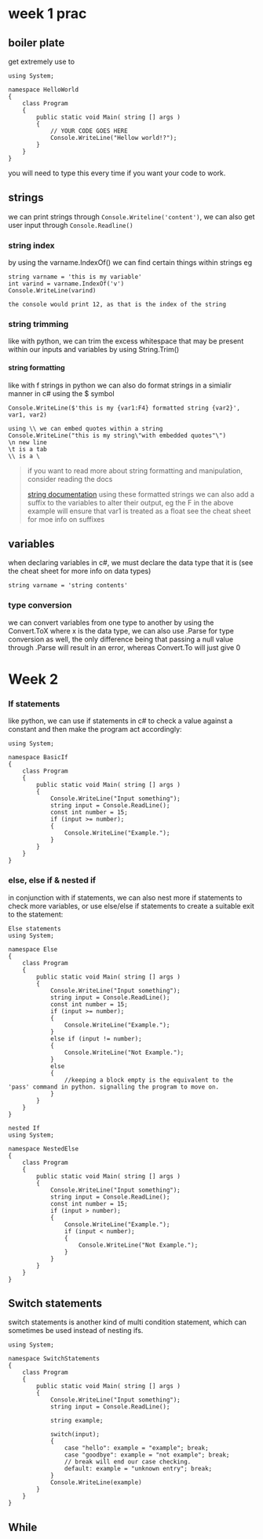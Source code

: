 # week 1 prac
## boiler plate
get extremely use to
```
using System;

namespace HelloWorld
{
    class Program
    {
        public static void Main( string [] args )
        {
            // YOUR CODE GOES HERE
            Console.WriteLine("Hellow world!?");
        }
    }
}
```

you will need to type this every time if you want your code to work.

## strings
we can print strings through ```Console.Writeline('content')```, we can also get user input through ```Console.Readline()```
### string index
by using the varname.IndexOf() we can find certain things within strings eg
```
string varname = 'this is my variable'
int varind = varname.IndexOf('v')
Console.WriteLine(varind)

the console would print 12, as that is the index of the string
```
### string trimming
like with python, we can trim the excess whitespace that may be present within our inputs and variables by using String.Trim()
#### string formatting
like with f strings in python we can also do format strings in a simialir manner in c# using the $ symbol
```
Console.WriteLine($'this is my {var1:F4} formatted string {var2}', var1, var2)

using \\ we can embed quotes within a string
Console.WriteLine("this is my string\"with embedded quotes"\")
\n new line
\t is a tab
\\ is a \
```

>if you want to read more about string formatting and manipulation, consider reading the docs
>
>[string documentation](https://learn.microsoft.com/en-us/dotnet/csharp/programming-guide/strings/)
using these formatted strings we can also add a suffix to the variables to alter their output, eg the F in the above example will ensure that var1 is treated as a float
> see the cheat sheet for moe info on suffixes

## variables
when declaring variables in c#, we must declare the data type that it is (see the cheat sheet for more info on data types)
```
string varname = 'string contents'
```
### type conversion
we can convert variables from one type to another by using the Convert.ToX where x is the data type, we can also use .Parse for type conversion as well, the only difference being that passing a null value through .Parse will result in an error, whereas Convert.To will just give 0

# Week 2
### If statements
like python, we can use if statements in c# to check a value against a constant and then make the program act accordingly:

```
using System;

namespace BasicIf
{
    class Program
    {
        public static void Main( string [] args )
        {
            Console.WriteLine("Input something");
            string input = Console.ReadLine();
            const int number = 15;
            if (input >= number);
            {
                Console.WriteLine("Example.");
            }
        }
    }
}
```

### else, else if & nested if
in conjunction with if statements, we can also nest more if statements to check more variables, or use else/else if statements to create a suitable exit to the statement:

```
Else statements
using System;

namespace Else
{
    class Program
    {
        public static void Main( string [] args )
        {
            Console.WriteLine("Input something");
            string input = Console.ReadLine();
            const int number = 15;
            if (input >= number);
            {
                Console.WriteLine("Example.");
            }
            else if (input != number);
            {
                Console.WriteLine("Not Example.");
            }
            else
            {
                //keeping a block empty is the equivalent to the 'pass' command in python. signalling the program to move on.
            }
        }
    }
}

nested If
using System;

namespace NestedElse
{
    class Program
    {
        public static void Main( string [] args )
        {
            Console.WriteLine("Input something");
            string input = Console.ReadLine();
            const int number = 15;
            if (input > number);
            {
                Console.WriteLine("Example.");
                if (input < number);
                {           
                    Console.WriteLine("Not Example.");
                }
            }
        }
    }
}
```

## Switch statements
switch statements is another kind of multi condition statement, which can sometimes be used instead of nesting ifs.

```
using System;

namespace SwitchStatements
{
    class Program
    {
        public static void Main( string [] args )
        {
            Console.WriteLine("Input something");
            string input = Console.ReadLine();

            string example;

            switch(input);
            {
                case "hello": example = "example"; break;
                case "goodbye": example = "not example"; break;
                // break will end our case checking.
                default: example = "unknown entry"; break;
            }
            Console.WriteLine(example)
        }
    }
}
```

## While